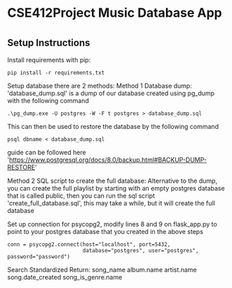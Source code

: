 # CSE412Project Music Database App
#

## Setup Instructions
Install requirements with pip:
```
pip install -r requirements.txt

```

Setup database there are 2 methods:
Method 1 Database dump:
'database_dump.sql' is a dump of our database created using pg_dump with the following command 
```
.\pg_dump.exe -U postgres -W -F t postgres > database_dump.sql
```

This can then be used to restore the database by the following command 
```
psql dbname < database_dump.sql
```
guide can be followed here 'https://www.postgresql.org/docs/8.0/backup.html#BACKUP-DUMP-RESTORE'

Method 2 SQL script to create the full database:
Alternative to the dump, you can create the full playlist by starting with an empty postgres database that is called public, then you can run the sql
script 'create_full_database.sql', this may take a while, but it will create the full database

Set up connection for psycopg2, modify lines 8 and 9 on flask_app.py to point to your postgres database that you created in the above steps
```
conn = psycopg2.connect(host="localhost", port=5432,
                        database="postgres", user="postgres", password="password")
```
Search Standardized Return:
song_name   album.name  artist.name song.date_created   song_is_genre.name